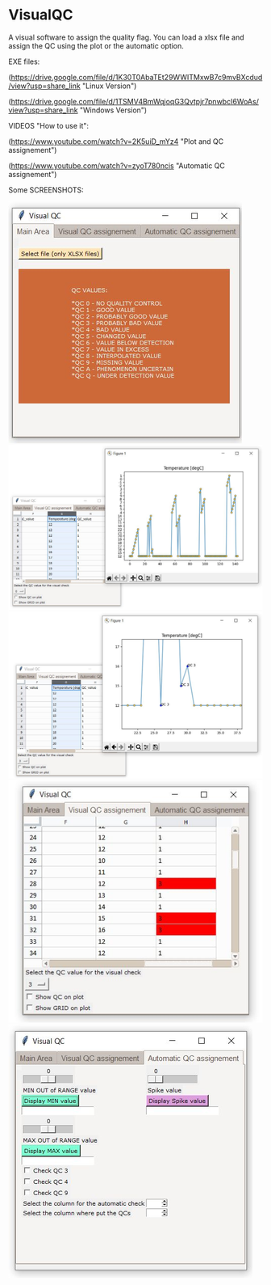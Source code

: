 # VisualQC

A visual software to assign the quality flag.
You can load a xlsx file and assign the QC using the plot or the automatic option.



EXE files:

(https://drive.google.com/file/d/1K30T0AbaTEt29WWITMxwB7c9mvBXcdud/view?usp=share_link "Linux Version")

(https://drive.google.com/file/d/1TSMV4BmWqjoqG3Qvtpjr7pnwbcI6WoAs/view?usp=share_link "Windows Version")



VIDEOS "How to use it":

(https://www.youtube.com/watch?v=2K5uiD_mYz4 "Plot and QC assignement") 

(https://www.youtube.com/watch?v=zyoT780ncis "Automatic QC assignement") 



Some SCREENSHOTS:

![logo](https://github.com/PythonOpenProjects/VisualQC/blob/main/images/Clipboard01.jpg)
![logo](https://github.com/PythonOpenProjects/VisualQC/blob/main/images/Clipboard02.jpg)
![logo](https://github.com/PythonOpenProjects/VisualQC/blob/main/images/Clipboard03.jpg)
![logo](https://github.com/PythonOpenProjects/VisualQC/blob/main/images/Clipboard04.jpg)
![logo](https://github.com/PythonOpenProjects/VisualQC/blob/main/images/Clipboard05.jpg)



